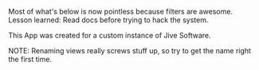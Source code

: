 Most of what's below is now pointless because filters are awesome.  
Lesson learned: Read docs before trying to hack the system.  

This App was created for a custom instance of Jive Software.  

NOTE: Renaming views really screws stuff up, so try to get the name right the first time.